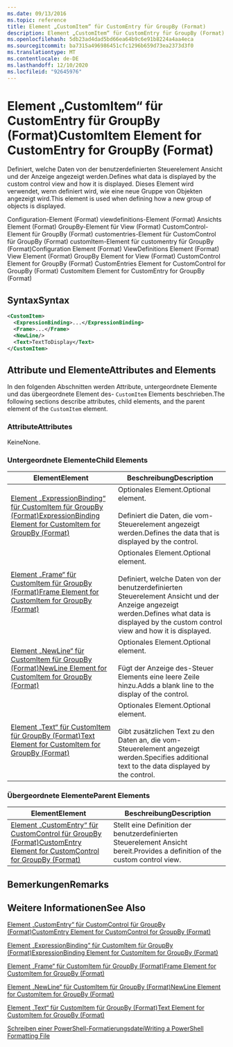 ```yaml
---
ms.date: 09/13/2016
ms.topic: reference
title: Element „CustomItem“ für CustomEntry für GroupBy (Format)
description: Element „CustomItem“ für CustomEntry für GroupBy (Format)
ms.openlocfilehash: 5db23ad4dad5bd66ea64b9c6e91b8224a4aa4eca
ms.sourcegitcommit: ba7315a496986451cfc1296b659d73ea2373d3f0
ms.translationtype: MT
ms.contentlocale: de-DE
ms.lasthandoff: 12/10/2020
ms.locfileid: "92645976"
---
```

# <a name="customitem-element-for-customentry-for-groupby-format"></a><span data-ttu-id="bf54d-103">Element „CustomItem“ für CustomEntry für GroupBy (Format)</span><span class="sxs-lookup"><span data-stu-id="bf54d-103">CustomItem Element for CustomEntry for GroupBy (Format)</span></span>

<span data-ttu-id="bf54d-104">Definiert, welche Daten von der benutzerdefinierten Steuerelement Ansicht und der Anzeige angezeigt werden.</span><span class="sxs-lookup"><span data-stu-id="bf54d-104">Defines what data is displayed by the custom control view and how it is displayed.</span></span> <span data-ttu-id="bf54d-105">Dieses Element wird verwendet, wenn definiert wird, wie eine neue Gruppe von Objekten angezeigt wird.</span><span class="sxs-lookup"><span data-stu-id="bf54d-105">This element is used when defining how a new group of objects is displayed.</span></span>

<span data-ttu-id="bf54d-106">Configuration-Element (Format) viewdefinitions-Element (Format) Ansichts Element (Format) GroupBy-Element für View (Format) CustomControl-Element für GroupBy (Format) customentries-Element für CustomControl für GroupBy (Format) customItem-Element für customentry für GroupBy (Format)</span><span class="sxs-lookup"><span data-stu-id="bf54d-106">Configuration Element (Format) ViewDefinitions Element (Format) View Element (Format) GroupBy Element for View (Format) CustomControl Element for GroupBy (Format) CustomEntries Element for CustomControl for GroupBy (Format) CustomItem Element for CustomEntry for GroupBy (Format)</span></span>

## <a name="syntax"></a><span data-ttu-id="bf54d-107">Syntax</span><span class="sxs-lookup"><span data-stu-id="bf54d-107">Syntax</span></span>

```xml
<CustomItem>
  <ExpressionBinding>...</ExpressionBinding>
  <Frame>...</Frame>
  <NewLine/>
  <Text>TextToDisplay</Text>
</CustomItem>
```

## <a name="attributes-and-elements"></a><span data-ttu-id="bf54d-108">Attribute und Elemente</span><span class="sxs-lookup"><span data-stu-id="bf54d-108">Attributes and Elements</span></span>

<span data-ttu-id="bf54d-109">In den folgenden Abschnitten werden Attribute, untergeordnete Elemente und das übergeordnete Element des- `CustomItem` Elements beschrieben.</span><span class="sxs-lookup"><span data-stu-id="bf54d-109">The following sections describe attributes, child elements, and the parent element of the `CustomItem` element.</span></span>

### <a name="attributes"></a><span data-ttu-id="bf54d-110">Attribute</span><span class="sxs-lookup"><span data-stu-id="bf54d-110">Attributes</span></span>

<span data-ttu-id="bf54d-111">Keine</span><span class="sxs-lookup"><span data-stu-id="bf54d-111">None.</span></span>

### <a name="child-elements"></a><span data-ttu-id="bf54d-112">Untergeordnete Elemente</span><span class="sxs-lookup"><span data-stu-id="bf54d-112">Child Elements</span></span>

|<span data-ttu-id="bf54d-113">Element</span><span class="sxs-lookup"><span data-stu-id="bf54d-113">Element</span></span>|<span data-ttu-id="bf54d-114">Beschreibung</span><span class="sxs-lookup"><span data-stu-id="bf54d-114">Description</span></span>|
|-------------|-----------------|
|[<span data-ttu-id="bf54d-115">Element „ExpressionBinding“ für CustomItem für GroupBy (Format)</span><span class="sxs-lookup"><span data-stu-id="bf54d-115">ExpressionBinding Element for CustomItem for GroupBy (Format)</span></span>](./expressionbinding-element-for-customitem-for-groupby-format.md)|<span data-ttu-id="bf54d-116">Optionales Element.</span><span class="sxs-lookup"><span data-stu-id="bf54d-116">Optional element.</span></span><br /><br /> <span data-ttu-id="bf54d-117">Definiert die Daten, die vom-Steuerelement angezeigt werden.</span><span class="sxs-lookup"><span data-stu-id="bf54d-117">Defines the data that is displayed by the control.</span></span>|
|[<span data-ttu-id="bf54d-118">Element „Frame“ für CustomItem für GroupBy (Format)</span><span class="sxs-lookup"><span data-stu-id="bf54d-118">Frame Element for CustomItem for GroupBy (Format)</span></span>](./frame-element-for-customitem-for-groupby-format.md)|<span data-ttu-id="bf54d-119">Optionales Element.</span><span class="sxs-lookup"><span data-stu-id="bf54d-119">Optional element.</span></span><br /><br /> <span data-ttu-id="bf54d-120">Definiert, welche Daten von der benutzerdefinierten Steuerelement Ansicht und der Anzeige angezeigt werden.</span><span class="sxs-lookup"><span data-stu-id="bf54d-120">Defines what data is displayed by the custom control view and how it is displayed.</span></span>|
|[<span data-ttu-id="bf54d-121">Element „NewLine“ für CustomItem für GroupBy (Format)</span><span class="sxs-lookup"><span data-stu-id="bf54d-121">NewLine Element for CustomItem for GroupBy (Format)</span></span>](./newline-element-for-customitem-for-groupby-format.md)|<span data-ttu-id="bf54d-122">Optionales Element.</span><span class="sxs-lookup"><span data-stu-id="bf54d-122">Optional element.</span></span><br /><br /> <span data-ttu-id="bf54d-123">Fügt der Anzeige des-Steuer Elements eine leere Zeile hinzu.</span><span class="sxs-lookup"><span data-stu-id="bf54d-123">Adds a blank line to the display of the control.</span></span>|
|[<span data-ttu-id="bf54d-124">Element „Text“ für CustomItem für GroupBy (Format)</span><span class="sxs-lookup"><span data-stu-id="bf54d-124">Text Element for CustomItem for GroupBy (Format)</span></span>](./text-element-for-customitem-for-groupby-format.md)|<span data-ttu-id="bf54d-125">Optionales Element.</span><span class="sxs-lookup"><span data-stu-id="bf54d-125">Optional element.</span></span><br /><br /> <span data-ttu-id="bf54d-126">Gibt zusätzlichen Text zu den Daten an, die vom-Steuerelement angezeigt werden.</span><span class="sxs-lookup"><span data-stu-id="bf54d-126">Specifies additional text to the data displayed by the control.</span></span>|

### <a name="parent-elements"></a><span data-ttu-id="bf54d-127">Übergeordnete Elemente</span><span class="sxs-lookup"><span data-stu-id="bf54d-127">Parent Elements</span></span>

|<span data-ttu-id="bf54d-128">Element</span><span class="sxs-lookup"><span data-stu-id="bf54d-128">Element</span></span>|<span data-ttu-id="bf54d-129">Beschreibung</span><span class="sxs-lookup"><span data-stu-id="bf54d-129">Description</span></span>|
|-------------|-----------------|
|[<span data-ttu-id="bf54d-130">Element „CustomEntry“ für CustomControl für GroupBy (Format)</span><span class="sxs-lookup"><span data-stu-id="bf54d-130">CustomEntry Element for CustomControl for GroupBy (Format)</span></span>](./customentry-element-for-customcontrol-for-groupby-format.md)|<span data-ttu-id="bf54d-131">Stellt eine Definition der benutzerdefinierten Steuerelement Ansicht bereit.</span><span class="sxs-lookup"><span data-stu-id="bf54d-131">Provides a definition of the custom control view.</span></span>|

## <a name="remarks"></a><span data-ttu-id="bf54d-132">Bemerkungen</span><span class="sxs-lookup"><span data-stu-id="bf54d-132">Remarks</span></span>

## <a name="see-also"></a><span data-ttu-id="bf54d-133">Weitere Informationen</span><span class="sxs-lookup"><span data-stu-id="bf54d-133">See Also</span></span>

[<span data-ttu-id="bf54d-134">Element „CustomEntry“ für CustomControl für GroupBy (Format)</span><span class="sxs-lookup"><span data-stu-id="bf54d-134">CustomEntry Element for CustomControl for GroupBy (Format)</span></span>](./customentry-element-for-customcontrol-for-groupby-format.md)

[<span data-ttu-id="bf54d-135">Element „ExpressionBinding“ für CustomItem für GroupBy (Format)</span><span class="sxs-lookup"><span data-stu-id="bf54d-135">ExpressionBinding Element for CustomItem for GroupBy (Format)</span></span>](./expressionbinding-element-for-customitem-for-groupby-format.md)

[<span data-ttu-id="bf54d-136">Element „Frame“ für CustomItem für GroupBy (Format)</span><span class="sxs-lookup"><span data-stu-id="bf54d-136">Frame Element for CustomItem for GroupBy (Format)</span></span>](./frame-element-for-customitem-for-groupby-format.md)

[<span data-ttu-id="bf54d-137">Element „NewLine“ für CustomItem für GroupBy (Format)</span><span class="sxs-lookup"><span data-stu-id="bf54d-137">NewLine Element for CustomItem for GroupBy (Format)</span></span>](./newline-element-for-customitem-for-groupby-format.md)

[<span data-ttu-id="bf54d-138">Element „Text“ für CustomItem für GroupBy (Format)</span><span class="sxs-lookup"><span data-stu-id="bf54d-138">Text Element for CustomItem for GroupBy (Format)</span></span>](./text-element-for-customitem-for-groupby-format.md)

[<span data-ttu-id="bf54d-139">Schreiben einer PowerShell-Formatierungsdatei</span><span class="sxs-lookup"><span data-stu-id="bf54d-139">Writing a PowerShell Formatting File</span></span>](./writing-a-powershell-formatting-file.md)
